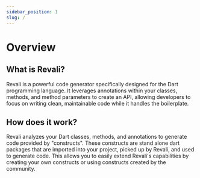 ```yaml
---
sidebar_position: 1
slug: /
---
```


# Overview

## What is Revali?

Revali is a powerful code generator specifically designed for the Dart programming language. It leverages annotations within your classes, methods, and method parameters to create an API, allowing developers to focus on writing clean, maintainable code while it handles the boilerplate.

## How does it work?

Revali analyzes your Dart classes, methods, and annotations to generate code provided by "constructs". These constructs are stand alone dart packages that are imported into your project, picked up by Revali, and used to generate code. This allows you to easily extend Revali's capabilities by creating your own constructs or using constructs created by the community.
